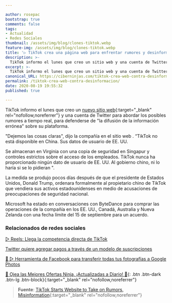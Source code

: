 ```yaml
---

author: rosepac
bootstrap: true
comments: false
tags:
- Actualidad
- Redes Sociales
thumbnail: /assets/img/blog/clones-tiktok.webp
feature-img: /assets/img/blog/clones-tiktok.webp
title: '▷ TikTok crea una página web para enfrentar rumores y desinformación'
description: >-
  TikTok informo el lunes que creo un sitio web y una cuenta de Twitter para abordar los posibles rumores a tiempo real, para defenderse de "la difusión de la información errónea" sobre su plataforma.
excerpt: >-
  TikTok informo el lunes que creo un sitio web y una cuenta de Twitter para abordar los posibles rumores a tiempo real, para defenderse de "la difusión de la información errónea" sobre su plataforma.
canonical_URL: https://ciberninjas.com/tiktok-crea-web-contra-desinformacion/
permalink: /tiktok-crea-web-contra-desinformacion/
date: 2020-08-19 19:55:32
published: true

---
```


TikTok informo el lunes que creo un [nuevo sitio web](https://www.tiktokus.info/){:target="_blank" rel="nofollow,noreferrer"} y una cuenta de Twitter para abordar los posibles rumores a tiempo real, para defenderse de "la difusión de la información errónea" sobre su plataforma.

"Dejemos las cosas claras", dijo la compañía en el sitio web . “TikTok no está disponible en China. Sus datos de usuario de EE. UU.

Se almacenan en Virginia con una copia de seguridad en Singapur y controles estrictos sobre el acceso de los empleados. TikTok nunca ha proporcionado ningún dato de usuario de EE. UU. Al gobierno chino, ni lo haría si se lo pidieran ".

La medida se produjo pocos días después de que el presidente de Estados Unidos, Donald Trump, ordenara formalmente al propietario chino de TikTok que vendiera sus activos estadounidenses en medio de acusaciones de preocupaciones de seguridad nacional.

Microsoft ha estado en conversaciones con ByteDance para comprar las operaciones de la compañía en los EE. UU., Canadá, Australia y Nueva Zelanda con una fecha límite del 15 de septiembre para un acuerdo.

### **Relacionados de redes sociales**

[▷ Reels: Llega la competencia directa de TikTok](https://ciberninjas.com/reels-instagram/)

[Twitter quiere agregar pagos a través de un modelo de suscripciones](https://ciberninjas.com/twitter-quiere-agregar-suscripciones/)

[🥇 ▷ Herramienta de Facebook para transferir todas tus fotografías a Google Photos](https://ciberninjas.com/facebook-to-google-fotos/)

[🎁 Ojea las Mejores Ofertas Ninja, ¡Actualizadas a Diario! 🛒](https://www.amazon.es/shop/cibercursos){: .btn .btn-dark .btn-lg .btn-block}{:target="_blank" rel="nofollow,noreferrer"}

> **Fuente**: [TikTok Starts Website to Take on Rumors, Misinformation](https://www.bloomberg.com/news/articles/2020-08-17/tiktok-starts-website-to-take-on-rumors-misinformation){:target="_blank" rel="nofollow,noreferrer"}